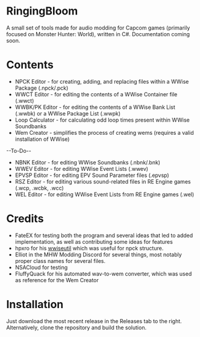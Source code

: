 # RingingBloom
A small set of tools made for audio modding for Capcom games (primarily focused on Monster Hunter: World), written in C#.
Documentation coming soon.

# Contents
* NPCK Editor - for creating, adding, and replacing files within a WWise Package (.npck/.pck)
* WWCT Editor - for editing the contents of a WWise Container file (.wwct)
* WWBK/PK Editor - for editing the contents of a WWise Bank List (.wwbk) or a WWise Package List (.wwpk)
* Loop Calculator - for calculating odd loop times present within WWise Soundbanks
* Wem Creator - simplifies the process of creating wems (requires a valid installation of WWise)

--To-Do--
* NBNK Editor - for editing WWise Soundbanks (.nbnk/.bnk)
* WWEV Editor - for editing WWise Event Lists (.wwev)
* EPVSP Editor - for editing EPV Sound Parameter files (.epvsp)
* RSZ Editor - for editing various sound-related files in RE Engine games (.wcp, .wcbk, .wcc)
* WEL Editor - for editing WWise Event Lists from RE Engine games (.wel)

# Credits
* FateEX for testing both the program and several ideas that led to added implementation, as well as contributing some ideas for features
* hpxro for his [wwiseutil](https://github.com/hpxro7/wwiseutil) which was useful for npck structure.
* Elliot in the MHW Modding Discord for several things, most notably proper class names for several files.
* NSACloud for testing
* FluffyQuack for his automated wav-to-wem converter, which was used as reference for the Wem Creator

# Installation
Just download the most recent release in the Releases tab to the right. Alternatively, clone the repository and build the solution.
